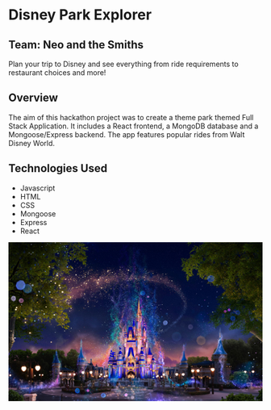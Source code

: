 # Disney Park Explorer

## Team: Neo and the Smiths

Plan your trip to Disney and see everything from ride requirements to restaurant choices and more! 

## Overview 

The aim of this hackathon project was to create a theme park themed Full Stack Application. It includes a React frontend, a MongoDB database and a Mongoose/Express backend. The app features popular rides from Walt Disney World. 

## Technologies Used 

- Javascript
- HTML 
- CSS 
- Mongoose
- Express
- React 

![magic](magic-kingdom.jpg)